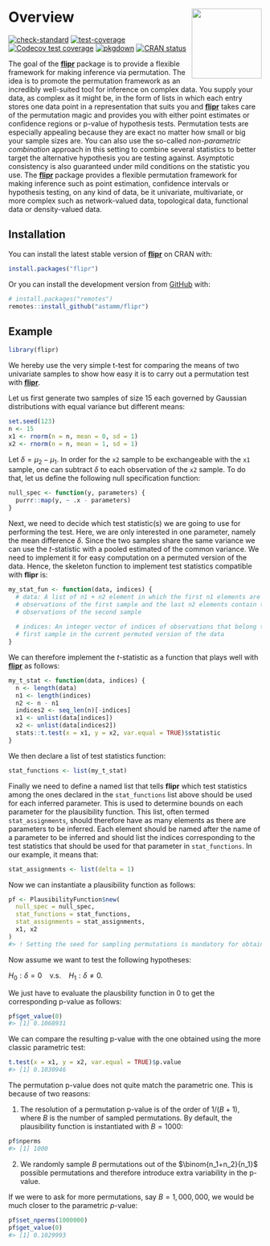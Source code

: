 
<!-- README.md is generated from README.Rmd. Please edit that file -->

# Overview <a href='https://astamm.github.io/flipr/'><img src='man/figures/logo.png' align="right" height="139" /></a>

<!-- badges: start -->

[![check-standard](https://github.com/astamm/flipr/workflows/R-CMD-check/badge.svg)](https://github.com/astamm/flipr/actions)
[![test-coverage](https://github.com/astamm/flipr/workflows/test-coverage/badge.svg)](https://github.com/astamm/flipr/actions)
[![Codecov test
coverage](https://codecov.io/gh/astamm/flipr/branch/master/graph/badge.svg)](https://codecov.io/gh/astamm/flipr?branch=master)
[![pkgdown](https://github.com/astamm/flipr/workflows/pkgdown/badge.svg)](https://github.com/astamm/flipr/actions)
[![CRAN
status](https://www.r-pkg.org/badges/version/flipr)](https://CRAN.R-project.org/package=flipr)
<!-- badges: end -->

The goal of the [**flipr**](https://astamm.github.io/flipr/) package is
to provide a flexible framework for making inference via permutation.
The idea is to promote the permutation framework as an incredibly
well-suited tool for inference on complex data. You supply your data, as
complex as it might be, in the form of lists in which each entry stores
one data point in a representation that suits you and
[**flipr**](https://astamm.github.io/flipr/) takes care of the
permutation magic and provides you with either point estimates or
confidence regions or p-value of hypothesis tests. Permutation tests are
especially appealing because they are exact no matter how small or big
your sample sizes are. You can also use the so-called *non-parametric
combination* approach in this setting to combine several statistics to
better target the alternative hypothesis you are testing against.
Asymptotic consistency is also guaranteed under mild conditions on the
statistic you use. The [**flipr**](https://astamm.github.io/flipr/)
package provides a flexible permutation framework for making inference
such as point estimation, confidence intervals or hypothesis testing, on
any kind of data, be it univariate, multivariate, or more complex such
as network-valued data, topological data, functional data or
density-valued data.

## Installation

You can install the latest stable version of
[**flipr**](https://astamm.github.io/flipr/) on CRAN with:

``` r
install.packages("flipr")
```

Or you can install the development version from
[GitHub](https://github.com/) with:

``` r
# install.packages("remotes")
remotes::install_github("astamm/flipr")
```

## Example

``` r
library(flipr)
```

We hereby use the very simple t-test for comparing the means of two
univariate samples to show how easy it is to carry out a permutation
test with [**flipr**](https://astamm.github.io/flipr/).

Let us first generate two samples of size 15 each governed by Gaussian
distributions with equal variance but different means:

``` r
set.seed(123)
n <- 15
x1 <- rnorm(n = n, mean = 0, sd = 1)
x2 <- rnorm(n = n, mean = 1, sd = 1)
```

Let *δ* = *μ*<sub>2</sub> − *μ*<sub>1</sub>. In order for the `x2`
sample to be exchangeable with the `x1` sample, one can subtract *δ* to
each observation of the `x2` sample. To do that, let us define the
following null specification function:

``` r
null_spec <- function(y, parameters) {
  purrr::map(y, ~ .x - parameters)
}
```

Next, we need to decide which test statistic(s) we are going to use for
performing the test. Here, we are only interested in one parameter,
namely the mean difference *δ*. Since the two samples share the same
variance we can use the *t*-statistic with a pooled estimated of the
common variance. We need to implement it for easy computation on a
permuted version of the data. Hence, the skeleton function to implement
test statistics compatible with **flipr** is:

``` r
my_stat_fun <- function(data, indices) {
  # data: A list of n1 + n2 element in which the first n1 elements are the
  # observations of the first sample and the last n2 elements contain the
  # observations of the second sample
  
  # indices: An integer vector of indices of observations that belong to the
  # first sample in the current permuted version of the data
}
```

We can therefore implement the *t*-statistic as a function that plays
well with [**flipr**](https://astamm.github.io/flipr/) as follows:

``` r
my_t_stat <- function(data, indices) {
  n <- length(data)
  n1 <- length(indices)
  n2 <- n - n1
  indices2 <- seq_len(n)[-indices]
  x1 <- unlist(data[indices])
  x2 <- unlist(data[indices2])
  stats::t.test(x = x1, y = x2, var.equal = TRUE)$statistic
}
```

We then declare a list of test statistics function:

``` r
stat_functions <- list(my_t_stat)
```

Finally we need to define a named list that tells **flipr** which test
statistics among the ones declared in the `stat_functions` list above
should be used for each inferred parameter. This is used to determine
bounds on each parameter for the plausibility function. This list, often
termed `stat_assignments`, should therefore have as many elements as
there are parameters to be inferred. Each element should be named after
the name of a parameter to be inferred and should list the indices
corresponding to the test statistics that should be used for that
parameter in `stat_functions`. In our example, it means that:

``` r
stat_assignments <- list(delta = 1)
```

Now we can instantiate a plausibility function as follows:

``` r
pf <- PlausibilityFunction$new(
  null_spec = null_spec,
  stat_functions = stat_functions,
  stat_assignments = stat_assignments,
  x1, x2
)
#> ! Setting the seed for sampling permutations is mandatory for obtaining a continuous p-value function. Using `seed = 1234`.
```

Now assume we want to test the following hypotheses:

*H*<sub>0</sub> : *δ* = 0  v.s.  *H*<sub>1</sub> : *δ* ≠ 0.

We just have to evaluate the plausbility function in 0 to get the
corresponding p-value as follows:

``` r
pf$get_value(0)
#> [1] 0.1068931
```

We can compare the resulting p-value with the one obtained using the
more classic parametric test:

``` r
t.test(x = x1, y = x2, var.equal = TRUE)$p.value
#> [1] 0.1030946
```

The permutation p-value does not quite match the parametric one. This is
because of two reasons:

1.  The resolution of a permutation p-value is of the order of
    1/(*B* + 1), where *B* is the number of sampled permutations. By
    default, the plausibility function is instantiated with *B* = 1000:

``` r
pf$nperms
#> [1] 1000
```

2.  We randomly sample *B* permutations out of the
    $\binom{n_1+n_2}{n_1}$ possible permutations and therefore
    introduce extra variability in the p-value.

If we were to ask for more permutations, say *B* = 1, 000, 000, we would
be much closer to the parametric *p*-value:

``` r
pf$set_nperms(1000000)
pf$get_value(0)
#> [1] 0.1029993
```
